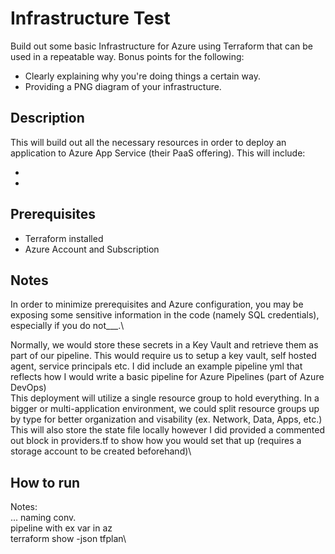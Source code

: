 # Infrastructure Test 

Build out some basic Infrastructure for Azure using Terraform that can be used in a repeatable way. Bonus points for the following:

* Clearly explaining why you're doing things a certain way.
* Providing a PNG diagram of your infrastructure.

## Description

This will build out all the necessary resources in order to deploy an application to Azure App Service (their PaaS offering). This will include:

* 
* 

## Prerequisites

* Terraform installed
* Azure Account and Subscription

## Notes 

In order to minimize prerequisites and Azure configuration, you may be exposing some sensitive information in the code (namely SQL credentials), especially if you do not___.\

Normally, we would store these secrets in a Key Vault and retrieve them as part of our pipeline. This would require us to setup a key vault, self hosted agent, service principals etc. I did include an example pipeline yml that reflects how I would write a basic pipeline for Azure Pipelines (part of Azure DevOps)\
This deployment will utilize a single resource group to hold everything. In a bigger or multi-application environment, we could split resource groups up by type for better organization and visability (ex. Network, Data, Apps, etc.)\
This will also store the state file locally however I did provided a commented out block in providers.tf to show how you would set that up (requires a storage account to be created beforehand)\

## How to run



Notes:\
... naming conv. \
pipeline with ex var in az \
terraform show -json tfplan\ 